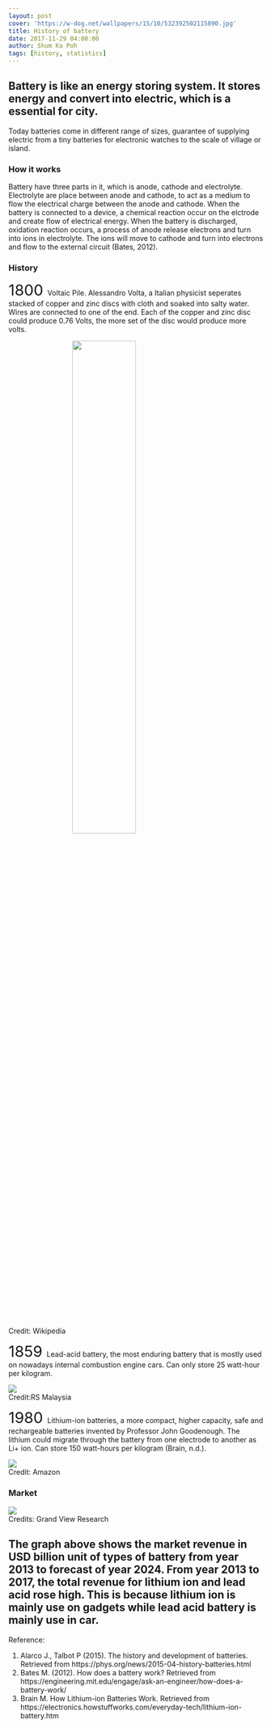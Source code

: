 ```yaml
---
layout: post
cover: 'https://w-dog.net/wallpapers/15/10/532392502115890.jpg'
title: History of battery
date: 2017-11-29 04:00:00
author: Shum Ka Poh
tags: [history, statistics]
---
```


## Battery is like an energy storing system. It stores energy and convert into electric, which is a essential for city. ##

Today batteries come in different range of sizes, guarantee of supplying electric from a tiny batteries for electronic watches to the scale of village or island.

### How it works ###
Battery have three parts in it, which is anode, cathode and electrolyte. Electrolyte are place between anode and cathode, to act as a medium to flow the electrical charge between the anode and cathode. When the battery is connected to a device, a chemical reaction occur on the elctrode and create flow of electrical energy. When the battery is discharged, oxidation reaction occurs, a process of anode release electrons and turn into ions in electrolyte. The ions will move to cathode and turn into electrons and flow to the external circuit (Bates, 2012).  

### History ###  
<span style= "font-size:30px;"> 1800 </span> Voltaic Pile. Alessandro Volta, a Italian physicist seperates stacked of copper and zinc discs with cloth and soaked into salty water. Wires are connected to one of the end. Each of the copper and zinc disc could produce 0.76 Volts, the more set of the disc would produce more volts.

<img src="https://upload.wikimedia.org/wikipedia/commons/thumb/5/54/VoltaBattery.JPG/1200px-VoltaBattery.JPG" style="display:block;margin:auto;width:50%;">
Credit: Wikipedia

<span style= "font-size:30px;"> 1859 </span> Lead-acid battery, the most enduring battery that is mostly used on nowadays internal combustion engine cars. Can only store 25 watt-hour per kilogram. 

<img src="https://media.rs-online.com/t_large/F5375438-01.jpg" style="display:block;margin:auto;">
Credit:RS Malaysia


<span style= "font-size:30px;"> 1980 </span> Lithium-ion batteries, a more compact, higher capacity, safe and rechargeable batteries invented by Professor John Goodenough. The lithium could migrate through the battery from one electrode to another as Li+ ion. Can store 150 watt-hours per kilogram (Brain, n.d.).

<img src="https://images-na.ssl-images-amazon.com/images/I/41u7Hh78sLL._SX425_.jpg" style="display:block;margin:auto;">
Credit: Amazon

### Market ###
<img src="https://www.grandviewresearch.com/static/img/research/battery-market.png" style="display:block;margin:auto;">
Credits: Grand View Research

The graph above shows the market revenue in USD billion unit of types of battery from year 2013 to forecast of year 2024. From year 2013 to 2017, the total revenue for lithium ion and lead acid rose high. This is because lithium ion is mainly use on gadgets while lead acid battery is mainly use in car.
---

Reference:  
<ol>
<li> Alarco J., Talbot P (2015). The history and development of batteries. Retrieved from https://phys.org/news/2015-04-history-batteries.html
<li> Bates M. (2012). How does a battery work? Retrieved from https://engineering.mit.edu/engage/ask-an-engineer/how-does-a-battery-work/
<li> Brain M. How Lithium-ion Batteries Work. Retrieved from https://electronics.howstuffworks.com/everyday-tech/lithium-ion-battery.htm